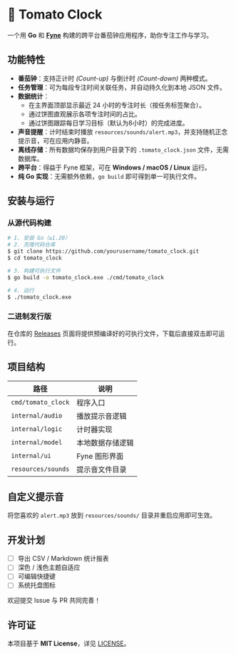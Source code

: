 # 🍅 Tomato Clock

一个用 **Go** 和 **[Fyne](https://fyne.io/)** 构建的跨平台番茄钟应用程序，助你专注工作与学习。

## 功能特性

- **番茄钟**：支持正计时 *(Count-up)* 与倒计时 *(Count-down)* 两种模式。
- **任务管理**：可为每段专注时间关联任务，并自动持久化到本地 JSON 文件。
- **数据统计**：
    - 在主界面顶部显示最近 24 小时的专注时长（按任务标签聚合）。
    - 通过饼图直观展示各项专注时间的占比。
    - 通过饼图跟踪每日学习目标（默认为8小时）的完成进度。
- **声音提醒**：计时结束时播放 `resources/sounds/alert.mp3`，并支持随机正念提示音，可在应用内静音。
- **离线存储**：所有数据均保存到用户目录下的 `.tomato_clock.json` 文件，无需数据库。
- **跨平台**：得益于 Fyne 框架，可在 **Windows / macOS / Linux** 运行。
- **纯 Go 实现**：无需额外依赖，`go build` 即可得到单一可执行文件。


## 安装与运行

### 从源代码构建

```bash
# 1. 安装 Go（≥1.20）
# 2. 克隆代码仓库
$ git clone https://github.com/yourusername/tomato_clock.git
$ cd tomato_clock

# 3. 构建可执行文件
$ go build -o tomato_clock.exe ./cmd/tomato_clock

# 4. 运行
$ ./tomato_clock.exe
```

### 二进制发行版

在仓库的 [Releases](https://github.com/blueberryngz/tomato_clock/releases) 页面将提供预编译好的可执行文件，下载后直接双击即可运行。

## 项目结构

| 路径 | 说明 |
|------|------|
| `cmd/tomato_clock` | 程序入口 |
| `internal/audio`   | 播放提示音逻辑 |
| `internal/logic`   | 计时器实现 |
| `internal/model`   | 本地数据存储逻辑 |
| `internal/ui`      | Fyne 图形界面 |
| `resources/sounds` | 提示音文件目录 |

## 自定义提示音

将您喜欢的 `alert.mp3` 放到 `resources/sounds/` 目录并重启应用即可生效。

## 开发计划

- [ ] 导出 CSV / Markdown 统计报表  
- [ ] 深色 / 浅色主题自适应  
- [ ] 可编辑快捷键  
- [ ] 系统托盘图标

欢迎提交 Issue 与 PR 共同完善！

## 许可证

本项目基于 **MIT License**，详见 [LICENSE](LICENSE)。 